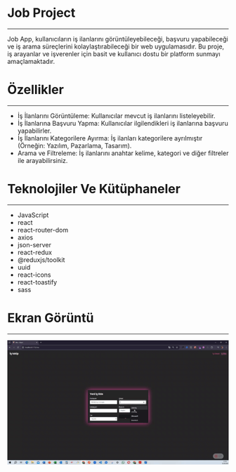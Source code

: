 <h1> Job Project</h1>
<hr>

Job App, kullanıcıların iş ilanlarını görüntüleyebileceği, başvuru yapabileceği ve iş arama süreçlerini kolaylaştırabileceği bir web uygulamasıdır. Bu proje, iş arayanlar ve işverenler için basit ve kullanıcı dostu bir platform sunmayı amaçlamaktadır. <br>

<h1> Özellikler</h1>
<hr>

- İş İlanlarını Görüntüleme: Kullanıcılar mevcut iş ilanlarını listeleyebilir.<br>
- İş İlanlarına Başvuru Yapma: Kullanıcılar ilgilendikleri iş ilanlarına başvuru yapabilirler.<br>
- İş İlanlarını Kategorilere Ayırma: İş ilanları kategorilere ayrılmıştır (Örneğin: Yazılım, Pazarlama, Tasarım).<br>
- Arama ve Filtreleme: İş ilanlarını anahtar kelime, kategori ve diğer filtreler ile arayabilirsiniz.<br>

<h1> Teknolojiler Ve Kütüphaneler </h1>
<hr>

- JavaScript
- react
- react-router-dom
- axios
- json-server
- react-redux
- @reduxjs/toolkit
- uuid
- react-icons
- react-toastify
- sass

<h1> Ekran Görüntü</h1>
<hr>

![](images/jop.gif)
